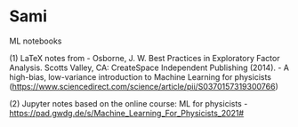 # Sami
ML notebooks

(1) LaTeX notes from 
    - Osborne, J. W. Best Practices in Exploratory Factor Analysis. Scotts Valley, CA: CreateSpace Independent Publishing (2014).
    - A high-bias, low-variance introduction to Machine Learning for physicists (https://www.sciencedirect.com/science/article/pii/S0370157319300766)

(2) Jupyter notes based on the online course: ML for physicists - https://pad.gwdg.de/s/Machine_Learning_For_Physicists_2021#
